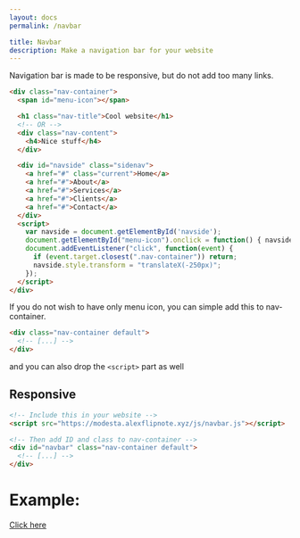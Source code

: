 ```yaml
---
layout: docs
permalink: /navbar

title: Navbar
description: Make a navigation bar for your website
---
```

Navigation bar is made to be responsive, but do not add too many links.
```html
<div class="nav-container">
  <span id="menu-icon"></span>

  <h1 class="nav-title">Cool website</h1>
  <!-- OR -->
  <div class="nav-content">
    <h4>Nice stuff</h4>
  </div>

  <div id="navside" class="sidenav">
    <a href="#" class="current">Home</a>
    <a href="#">About</a>
    <a href="#">Services</a>
    <a href="#">Clients</a>
    <a href="#">Contact</a>
  </div>
  <script>
    var navside = document.getElementById('navside');
    document.getElementById("menu-icon").onclick = function() { navside.style.transform = "translateX(0)"; }
    document.addEventListener("click", function(event) {
      if (event.target.closest(".nav-container")) return;
      navside.style.transform = "translateX(-250px)";
    });
  </script>
</div>
```

If you do not wish to have only menu icon, you can simple add this to nav-container.
```html
<div class="nav-container default">
  <!-- [...] -->
</div>
```
and you can also drop the `<script>` part as well

## Responsive
```html
<!-- Include this in your website -->
<script src="https://modesta.alexflipnote.xyz/js/navbar.js"></script>

<!-- Then add ID and class to nav-container -->
<div id="navbar" class="nav-container default">
  <!-- [...] -->
</div>
```

# Example:
[Click here](../examples/navbar)
